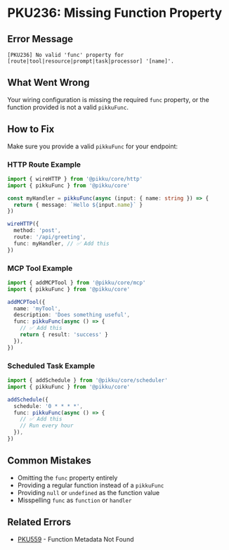 # PKU236: Missing Function Property

## Error Message

```
[PKU236] No valid 'func' property for [route|tool|resource|prompt|task|processor] '[name]'.
```

## What Went Wrong

Your wiring configuration is missing the required `func` property, or the function provided is not a valid `pikkuFunc`.

## How to Fix

Make sure you provide a valid `pikkuFunc` for your endpoint:

### HTTP Route Example

```typescript
import { wireHTTP } from '@pikku/core/http'
import { pikkuFunc } from '@pikku/core'

const myHandler = pikkuFunc(async (input: { name: string }) => {
  return { message: `Hello ${input.name}` }
})

wireHTTP({
  method: 'post',
  route: '/api/greeting',
  func: myHandler, // ✅ Add this
})
```

### MCP Tool Example

```typescript
import { addMCPTool } from '@pikku/core/mcp'
import { pikkuFunc } from '@pikku/core'

addMCPTool({
  name: 'myTool',
  description: 'Does something useful',
  func: pikkuFunc(async () => {
    // ✅ Add this
    return { result: 'success' }
  }),
})
```

### Scheduled Task Example

```typescript
import { addSchedule } from '@pikku/core/scheduler'
import { pikkuFunc } from '@pikku/core'

addSchedule({
  schedule: '0 * * * *',
  func: pikkuFunc(async () => {
    // ✅ Add this
    // Run every hour
  }),
})
```

## Common Mistakes

- Omitting the `func` property entirely
- Providing a regular function instead of a `pikkuFunc`
- Providing `null` or `undefined` as the function value
- Misspelling `func` as `function` or `handler`

## Related Errors

- [PKU559](./pku559.md) - Function Metadata Not Found
